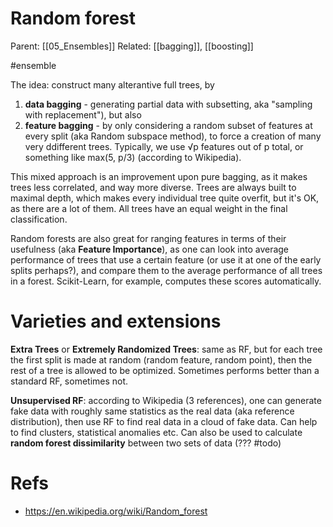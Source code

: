 # Random forest

Parent: [[05_Ensembles]]
Related: [[bagging]], [[boosting]]

#ensemble


The idea: construct many alterantive full trees, by 
1) **data bagging** - generating partial data with subsetting, aka "sampling with replacement"), but also 
2) **feature bagging** - by only considering a random subset of features at every split (aka Random subspace method), to force a creation of many very ddifferent trees. Typically, we use √p features out of p total, or something like max(5, p/3) (according to Wikipedia). 

This mixed approach is an improvement upon pure bagging, as it makes trees less correlated, and way more diverse. Trees are always built to maximal depth, which makes every individual tree quite overfit, but it's OK, as there are a lot of them. All trees have an equal weight in the final classification.

Random forests are also great for ranging features in terms of their usefulness (aka **Feature Importance**), as one can look into average performance of trees that use a certain feature (or use it at one of the early splits perhaps?), and compare them to the average performance of all trees in a forest. Scikit-Learn, for example, computes these scores automatically.

# Varieties and extensions

**Extra Trees** or **Extremely Randomized Trees**: same as RF, but for each tree the first split is made at random (random feature, random point), then the rest of a tree is allowed to be optimized. Sometimes performs better than a standard RF, sometimes not.

**Unsupervised RF**: according to Wikipedia (3 references), one can generate fake data with roughly same statistics as the real data (aka reference distribution), then use RF to find real data in a cloud of fake data. Can help to find clusters, statistical anomalies etc. Can also be used to calculate **random forest dissimilarity** between two sets of data (??? #todo)

# Refs

* https://en.wikipedia.org/wiki/Random_forest